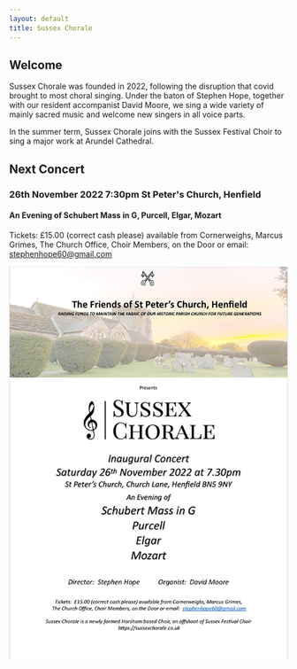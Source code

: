 ```yaml
---
layout: default
title: Sussex Chorale
---
```

## Welcome

Sussex Chorale was founded in 2022, following the disruption that covid brought to most choral singing. Under the baton of Stephen Hope, together with our resident accompanist David Moore, we sing a wide variety of mainly sacred music and welcome new singers in all voice parts.

In the summer term, Sussex Chorale joins with the Sussex Festival Choir to sing a major work at Arundel Cathedral.

## Next Concert

### 26th November 2022  7:30pm St Peter's Church, Henfield


#### An Evening of Schubert Mass in G, Purcell, Elgar, Mozart

Tickets:  £15.00 (correct cash please) available from Cornerweighs, Marcus Grimes,
The Church Office, Choir Members, on the Door or email:  <a href="mailto:stephenhope60@gmail.com">stephenhope60@gmail.com</a>
 

<img src="/assets/images/concert2022-11-26.png" class="concert-img" alt="" />
